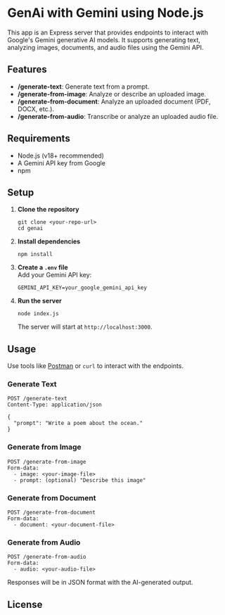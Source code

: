 # GenAi with Gemini using Node.js

This app is an Express server that provides endpoints to interact with Google's Gemini generative AI models. It supports generating text, analyzing images, documents, and audio files using the Gemini API.

## Features

- **/generate-text**: Generate text from a prompt.
- **/generate-from-image**: Analyze or describe an uploaded image.
- **/generate-from-document**: Analyze an uploaded document (PDF, DOCX, etc.).
- **/generate-from-audio**: Transcribe or analyze an uploaded audio file.

## Requirements

- Node.js (v18+ recommended)
- A Gemini API key from Google
- npm

## Setup

1. **Clone the repository**  
   ```
   git clone <your-repo-url>
   cd genai
   ```

2. **Install dependencies**  
   ```
   npm install
   ```

3. **Create a `.env` file**  
   Add your Gemini API key:
   ```
   GEMINI_API_KEY=your_google_gemini_api_key
   ```

4. **Run the server**  
   ```
   node index.js
   ```
   The server will start at `http://localhost:3000`.

## Usage

Use tools like [Postman](https://www.postman.com/) or `curl` to interact with the endpoints.

### Generate Text

```
POST /generate-text
Content-Type: application/json

{
  "prompt": "Write a poem about the ocean."
}
```

### Generate from Image

```
POST /generate-from-image
Form-data:
  - image: <your-image-file>
  - prompt: (optional) "Describe this image"
```

### Generate from Document

```
POST /generate-from-document
Form-data:
  - document: <your-document-file>
```

### Generate from Audio

```
POST /generate-from-audio
Form-data:
  - audio: <your-audio-file>
```

Responses will be in JSON format with the AI-generated output.

## License
